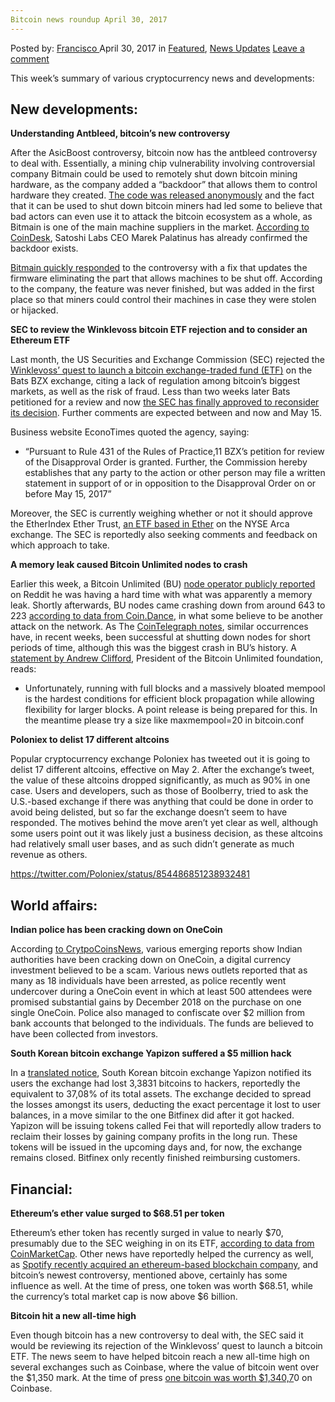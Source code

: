 ```yaml
---
Bitcoin news roundup April 30, 2017
---
```

<article class="post-listing post-19526 post type-post status-publish format-standard has-post-thumbnail hentry category-deepdot-news category-news-updates tag-3676 tag-1778 tag-april tag-bitcoin tag-news tag-roundup">
    <div class="post-inner">
        <span>Posted by: <a href="https://www.deepdotweb.com/author/francisco/" title="">Francisco </a></span>
    <span>April 30, 2017</span>
    <span>in <a href="https://www.deepdotweb.com/category/deepdot-news/" rel="category tag">Featured</a>, <a href="https://www.deepdotweb.com/category/news-updates/" rel="category tag">News Updates</a></span>
    <span><a href="https://www.deepdotweb.com/2017/04/30/bitcoin-news-roundup-april-30-2017/#respond">Leave a comment</a></span>
    </p>
    <div class="clear"></div>
    <div class="entry">
    <p>This week’s summary of various cryptocurrency news and developments:</p>
    <h2>New developments:</h2>
    <p><strong>Understanding Antbleed, bitcoin’s new controversy</strong></p>
    <p>After the AsicBoost controversy, bitcoin now has the antbleed controversy to deal with. Essentially, a mining chip vulnerability involving controversial company Bitmain could be used to remotely shut down bitcoin mining hardware, as the company added a “backdoor” that allows them to control hardware they created. <a href="http://www.antbleed.com/">The code was released anonymously</a> and the fact that it can be used to shut down bitcoin miners had led some to believe that bad actors can even use it to attack the bitcoin ecosystem as a whole, as Bitmain is one of the main machine suppliers in the market. <a href="http://www.coindesk.com/antbleed-bitcoins-newest-new-controversy-explained/">According to CoinDesk</a>, Satoshi Labs CEO Marek Palatinus has already confirmed the backdoor exists.</p>
    <p><a href="https://blog.bitmain.com/en/antminer-firmware-update-april-2017/">Bitmain quickly responded</a> to the controversy with a fix that updates the firmware eliminating the part that allows machines to be shut off. According to the company, the feature was never finished, but was added in the first place so that miners could control their machines in case they were stolen or hijacked.</p>
    <p><strong>SEC to review the Winklevoss bitcoin ETF rejection and to consider an Ethereum ETF</strong></p>
    <p>Last month, the US Securities and Exchange Commission (SEC) rejected the <a href="https://www.deepdotweb.com/2017/03/12/bitcoin-news-roundup-march-12-2017/">Winklevoss’ quest to launch a bitcoin exchange-traded fund (ETF)</a> on the Bats BZX exchange, citing a lack of regulation among bitcoin’s biggest markets, as well as the risk of fraud. Less than two weeks later Bats petitioned for a review and now <a href="http://in.reuters.com/article/bitcoin-etf-idINKBN17R2BY">the SEC has finally approved to reconsider its decision</a>. Further comments are expected between and now and May 15.</p>
    <p>Business website EconoTimes quoted the agency, saying:</p>
    <ul>
    <li>&#8220;Pursuant to Rule 431 of the Rules of Practice,11 BZX&#8217;s petition for review of the Disapproval Order is granted. Further, the Commission hereby establishes that any party to the action or other person may file a written statement in support of or in opposition to the Disapproval Order on or before May 15, 2017”</li>
    </ul>
    <p>Moreover, the SEC is currently weighing whether or not it should approve the EtherIndex Ether Trust, <a href="https://www.ethnews.com/sec-considers-ether-based-etf-proposal-orders-review-of-prior-bitcoin-etf-ruling">an ETF based in Ether</a> on the NYSE Arca exchange. The SEC is reportedly also seeking comments and feedback on which approach to take.</p>
    <p><strong>A memory leak caused Bitcoin Unlimited nodes to crash</strong></p>
    <p>Earlier this week, a Bitcoin Unlimited (BU) <a href="https://cointelegraph.com/news/bitcoin-unlimited-suffers-biggest-node-crash-on-record">node operator publicly reported</a> on Reddit he was having a hard time with what was apparently a memory leak. Shortly afterwards, BU nodes came crashing down from around 643 to 223 <a href="https://coin.dance/nodes/unlimited">according to data from Coin.Dance</a>, in what some believe to be another attack on the network. As The <a href="https://cointelegraph.com/news/bitcoin-unlimited-suffers-biggest-node-crash-on-record">CoinTelegraph notes</a>, similar occurrences have, in recent weeks, been successful at shutting down nodes for short periods of time, although this was the biggest crash in BU’s history. A <a href="https://www.reddit.com/r/btc/comments/677d7n/bu_nodes_being_attacked_again/dgoaqi6/">statement by Andrew Clifford</a>, President of the Bitcoin Unlimited foundation, reads:</p>
    <ul>
    <li>Unfortunately, running with full blocks and a massively bloated mempool is the hardest conditions for efficient block propagation while allowing flexibility for larger blocks. A point release is being prepared for this. In the meantime please try a size like maxmempool=20 in bitcoin.conf</li>
    </ul>
    <p><strong>Poloniex to delist 17 different altcoins</strong></p>
    <p>Popular cryptocurrency exchange Poloniex has tweeted out it is going to delist 17 different altcoins, effective on May 2. After the exchange’s tweet, the value of these altcoins dropped significantly, as much as 90% in one case. Users and developers, such as those of Boolberry, tried to ask the U.S.-based exchange if there was anything that could be done in order to avoid being delisted, but so far the exchange doesn’t seem to have responded. The motives behind the move aren’t yet clear as well, although some users point out it was likely just a business decision, as these altcoins had relatively small user bases, and as such didn’t generate as much revenue as others.</p>
    <p><a href="https://twitter.com/Poloniex/status/854486851238932481">https://twitter.com/Poloniex/status/854486851238932481</a></p>
    <h2>World affairs:</h2>
    <p><strong>Indian police has been cracking down on OneCoin</strong></p>
    <p>According <a href="https://www.cryptocoinsnews.com/indian-police-crack-onecoin-seizures-arrests/">to CrytpoCoinsNews</a>, various emerging reports show Indian authorities have been cracking down on OneCoin, a digital currency investment believed to be a scam. Various news outlets reported that as many as 18 individuals have been arrested, as police recently went undercover during a OneCoin event in which at least 500 attendees were promised substantial gains by December 2018 on the purchase on one single OneCoin. Police also managed to confiscate over $2 million from bank accounts that belonged to the individuals. The funds are believed to have been collected from investors.</p>
    <p><strong>South Korean bitcoin exchange Yapizon suffered a $5 million hack</strong></p>
    <p>In a <a href="https://www.reddit.com/r/Bitcoin/comments/67lamq/yapizon_exchange_korea_got_hacked_lost_3831_btc/">translated notice</a>, South Korean bitcoin exchange Yapizon notified its users the exchange had lost 3,3831 bitcoins to hackers, reportedly the equivalent to 37,08% of its total assets. The exchange decided to spread the losses amongst its users, deducting the exact percentage it lost to user balances, in a move similar to the one Bitfinex did after it got hacked. Yapizon will be issuing tokens called Fei that will reportedly allow traders to reclaim their losses by gaining company profits in the long run. These tokens will be issued in the upcoming days and, for now, the exchange remains closed. Bitfinex only recently finished reimbursing customers.</p>
    <h2>Financial:</h2>
    <p><strong>Ethereum’s ether value surged to $68.51 per token</strong></p>
    <p>Ethereum’s ether token has recently surged in value to nearly $70, presumably due to the SEC weighing in on its ETF, <a href="https://coinmarketcap.com/currencies/ethereum/">according to data from CoinMarketCap</a>. Other news have reportedly helped the currency as well, as <a href="https://www.ethnews.com/spotify-acquires-ethereum-equipped-mediachain-labs">Spotify recently acquired an ethereum-based blockchain company</a>, and bitcoin’s newest controversy, mentioned above, certainly has some influence as well. At the time of press, one token was worth $68.51, while the currency’s total market cap is now above $6 billion.</p>
    <p><strong>Bitcoin hit a new all-time high</strong></p>
    <p>Even though bitcoin has a new controversy to deal with, the SEC said it would be reviewing its rejection of the Winklevoss’ quest to launch a bitcoin ETF. The news seem to have helped bitcoin reach a new all-time high on several exchanges such as Coinbase, where the value of bitcoin went over the $1,350 mark. At the time of press <a href="https://www.coinbase.com/charts">one bitcoin was worth $1,340,7</a>0 on Coinbase.</p>
    </div>
    <span style="display:none"><a href="https://www.deepdotweb.com/tag/2017/" rel="tag">2017</a> <a href="https://www.deepdotweb.com/tag/30/" rel="tag">30</a> <a href="https://www.deepdotweb.com/tag/april/" rel="tag">april</a> <a href="https://www.deepdotweb.com/tag/bitcoin/" rel="tag">bitcoin</a> <a href="https://www.deepdotweb.com/tag/news/" rel="tag">news</a> <a href="https://www.deepdotweb.com/tag/roundup/" rel="tag">roundup</a></span> <span style="display:none" class="updated">2017-04-30</span>
    <div style="display:none" class="vcard author" itemprop="author" itemscope itemtype="http://schema.org/Person"><strong class="fn" itemprop="name"><a href="https://www.deepdotweb.com/author/francisco/" title="Posts by Francisco" rel="author">Francisco</a></strong></div>
    </div>
</article>

